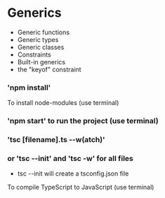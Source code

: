 # Generics

* Generic functions
* Generic types
* Generic classes
* Constraints
* Built-in generics
* the "keyof" constraint

### 'npm install' 

To install node-modules (use terminal)

### 'npm start' to run the project (use terminal)
### 'tsc [filename].ts --w(atch)'
### or 'tsc --init' and 'tsc -w' for all files
* tsc --init will create a tsconfig.json file

To compile TypeScript to JavaScript (use terminal)